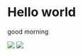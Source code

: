 <!doctype html>
<html lang="en">
<head>
  <meta charset="utf-8" />
  <title>test</title>
</head>
<body> 
  <h1>Hello world</h1>
  <p>good morning</p>
<img src=/img/1.png>
<img src=../img/2.png>
</body>
</html>
